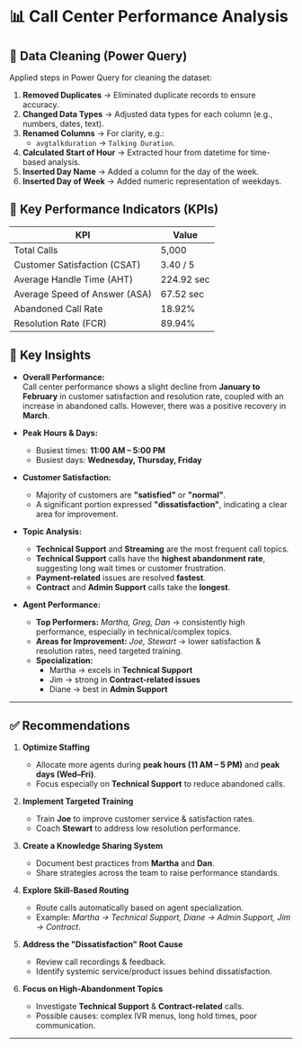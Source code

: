
# 📊 Call Center Performance Analysis  

## 🧹 Data Cleaning (Power Query)

Applied steps in Power Query for cleaning the dataset:
 
1. **Removed Duplicates** → Eliminated duplicate records to ensure accuracy.  
2. **Changed Data Types** → Adjusted data types for each column (e.g., numbers, dates, text).  
3. **Renamed Columns** → For clarity, e.g.:  
   - `avgtalkduration` → `Talking Duration`.  
4. **Calculated Start of Hour** → Extracted hour from datetime for time-based analysis.  
5. **Inserted Day Name** → Added a column for the day of the week.  
6. **Inserted Day of Week** → Added numeric representation of weekdays.  


## 📌 Key Performance Indicators (KPIs)  

| KPI                         | Value         |
|------------------------------|---------------|
| Total Calls                 | 5,000         |
| Customer Satisfaction (CSAT) | 3.40 / 5      |
| Average Handle Time (AHT)   | 224.92 sec    |
| Average Speed of Answer (ASA) | 67.52 sec   |
| Abandoned Call Rate         | 18.92%        |
| Resolution Rate (FCR)       | 89.94%        |


## 🔑 Key Insights  

- **Overall Performance:**  
  Call center performance shows a slight decline from **January to February** in customer satisfaction and resolution rate, coupled with an increase in abandoned calls. However, there was a positive recovery in **March**.  

- **Peak Hours & Days:**  
  - Busiest times: **11:00 AM – 5:00 PM**  
  - Busiest days: **Wednesday, Thursday, Friday**  

- **Customer Satisfaction:**  
  - Majority of customers are **"satisfied"** or **"normal"**.  
  - A significant portion expressed **"dissatisfaction"**, indicating a clear area for improvement.  

- **Topic Analysis:**  
  - **Technical Support** and **Streaming** are the most frequent call topics.  
  - **Technical Support** calls have the **highest abandonment rate**, suggesting long wait times or customer frustration.  
  - **Payment-related** issues are resolved **fastest**.  
  - **Contract** and **Admin Support** calls take the **longest**.  

- **Agent Performance:**  
  - **Top Performers:** *Martha, Greg, Dan* → consistently high performance, especially in technical/complex topics.  
  - **Areas for Improvement:** *Joe, Stewart* → lower satisfaction & resolution rates, need targeted training.  
  - **Specialization:**  
    - Martha → excels in **Technical Support**  
    - Jim → strong in **Contract-related issues**  
    - Diane → best in **Admin Support**  

---

## ✅ Recommendations  

1. **Optimize Staffing**  
   - Allocate more agents during **peak hours (11 AM – 5 PM)** and **peak days (Wed–Fri)**.  
   - Focus especially on **Technical Support** to reduce abandoned calls.  

2. **Implement Targeted Training**  
   - Train **Joe** to improve customer service & satisfaction rates.  
   - Coach **Stewart** to address low resolution performance.  

3. **Create a Knowledge Sharing System**  
   - Document best practices from **Martha** and **Dan**.  
   - Share strategies across the team to raise performance standards.  

4. **Explore Skill-Based Routing**  
   - Route calls automatically based on agent specialization.  
   - Example: *Martha → Technical Support, Diane → Admin Support, Jim → Contract*.  

5. **Address the "Dissatisfaction" Root Cause**  
   - Review call recordings & feedback.  
   - Identify systemic service/product issues behind dissatisfaction.  

6. **Focus on High-Abandonment Topics**  
   - Investigate **Technical Support** & **Contract-related** calls.  
   - Possible causes: complex IVR menus, long hold times, poor communication.  

---

